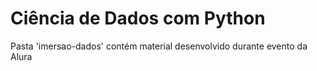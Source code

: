 # Ciência de Dados com Python

Pasta 'imersao-dados' contém material desenvolvido durante evento da Alura
